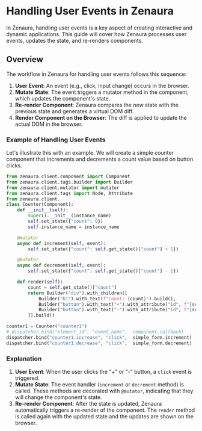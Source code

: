 # Handling User Events in Zenaura

In Zenaura, handling user events is a key aspect of creating interactive and dynamic applications. This guide will cover how Zenaura processes user events, updates the state, and re-renders components.

## Overview

The workflow in Zenaura for handling user events follows this sequence:

1. **User Event**: An event (e.g., click, input change) occurs in the browser.
2. **Mutate State**: The event triggers a mutator method in the component, which updates the component's state.
3. **Re-render Component**: Zenaura compares the new state with the previous state and generates a virtual DOM diff.
4. **Render Component on the Browser**: The diff is applied to update the actual DOM in the browser.

### Example of Handling User Events

Let's illustrate this with an example. We will create a simple counter component that increments and decrements a count value based on button clicks.

```python
from zenaura.client.component import Component
from zenaura.client.tags.builder import Builder
from zenaura.client.mutator import mutator
from zenaura.client.tags import Node, Attribute
from zenaura.client.
class Counter(Component):
    def __init__(self):
        super().__init__(instance_name)
        self.set_state({"count": 0})
        self.instance_name = instance_name

    @mutator
    async def increment(self, event):
        self.set_state({"count": self.get_state()["count"] + 1})

    @mutator
    async def decrement(self, event):
        self.set_state({"count": self.get_state()["count"] - 1})

    def render(self):
        count = self.get_state()["count"]
        return Builder("div").with_children([
            Builder("h1").with_text(f"Count: {count}").build(),
            Builder("button").with_text("+").with_attribute("id", f"{self.instance_name}.increase").build(),
            Builder("button").with_text("-").with_attribute("id", f"{self.instance_name}.decrease").build()
        ]).build()

counter1 = Counter("counter1")
# dispatcher.bind("element_id", "event_name",  component.callback)
dispatcher.bind("counter1.increase", "click",  simple_form.increment)
dispatcher.bind("counter1.decrease", "click",  simple_form.decrement)
```

### Explanation

1. **User Event**: When the user clicks the "+" or "-" button, a `click` event is triggered.
2. **Mutate State**: The event handler (`increment` or `decrement` method) is called. These methods are decorated with `@mutator`, indicating that they will change the component's state.
3. **Re-render Component**: After the state is updated, Zenaura automatically triggers a re-render of the component. The `render` method is called again with the updated state and the updates are shown on the browser.
